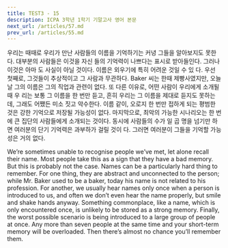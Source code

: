 ```yaml
---
title: TEST3 - 15
description: ICPA 3학년 1학기 기말고사 영어 본문
next_url: /articles/57.md
prev_url: /articles/55.md
---
```


우리는 때때로 우리가 만난 사람들의 이름을 기억하기는 커녕 그들을 알아보지도 못한다. 대부분의 사람들은 이것을 자신 들의 기억력이 나쁘다는 표시로 받아들인다. 그러나 이것은 아마 도 사실이 아닐 것이다. 이름은 외우기에 특히 어려운 것일 수 있 다. 우선 첫째로, 그것들이 추상적이고 그 사람과 무관하다. Baker 씨는 한때 제빵사였지만, 오늘날 그의 이름은 그의 직업과 관련이 없다. 또 다른 이유로, 어떤 사람이 우리에게 소개될 때 우 리는 보통 그 이름을 한 번만 듣고, 흔히 우리는 그 이름을 제대로 듣지도 못하는데, 그래도 어쨌든 미소 짓고 악수한다. 이름 같이, 오로지 한 번만 접하게 되는 평범한 것은 강한 기억으로 저장될 가능성이 없다. 마지막으로, 최악의 가능한 시나리오는 한 번에 큰 집단의 사람들에게 소개되는 것이다. 동시에 사람들의 수가 일 곱 명을 넘기만 하면 여러분의 단기 기억력은 과부하가 걸릴 것이 다. 그러면 여러분이 그들을 기억할 가능성은 거의 없다.

We’re sometimes unable to recognise people we’ve met, let alone recall their name. Most people take this as a sign that they have a bad memory. But this is probably not the case. Names can be a particularly hard thing to remember. For one thing, they are abstract and unconnected to the person; while Mr. Baker used to be a baker, today his name is not related to his profession. For another, we usually hear names only once when a person is introduced to us, and often we don’t even hear the name properly, but smile and shake hands anyway. Something commonplace, like a name, which is only encountered once, is unlikely to be stored as a strong memory. Finally, the worst possible scenario is being introduced to a large group of people at once. Any more than seven people at the same time and your short-term memory will be overloaded. Then there’s almost no chance you’ll remember them.
